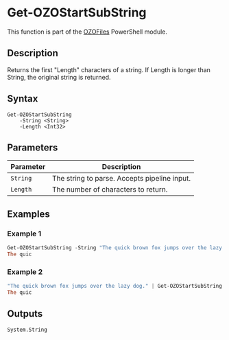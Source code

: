 # Get-OZOStartSubString
This function is part of the [OZOFiles](..\README.md) PowerShell module.

## Description
Returns the first "Length" characters of a string. If Length is longer than String, the original string is returned.

## Syntax
```
Get-OZOStartSubString
    -String <String>
    -Length <Int32>
```

## Parameters
|Parameter|Description|
|---------|-----------|
|`String`|The string to parse. Accepts pipeline input.|
|`Length`|The number of characters to return.|

## Examples
### Example 1
```powershell
Get-OZOStartSubString -String "The quick brown fox jumps over the lazy dog." -Length 8
The quic
```
### Example 2
```powershell
"The quick brown fox jumps over the lazy dog." | Get-OZOStartSubString -Length 8
The quic
```

## Outputs
`System.String`
